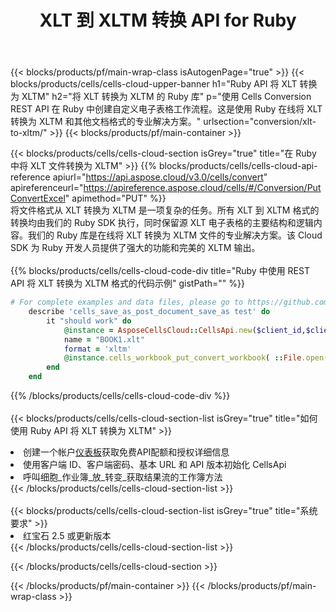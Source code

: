 ﻿---
title:  XLT 到 XLTM 转换 API for Ruby
description: 使用 Aspose.Cells Cloud SDK for Ruby 将 XLT 格式文件转换为 XLTM 格式文件。
url: /zh/ruby/conversion/xlt-to-xltm/
---
{{< blocks/products/pf/main-wrap-class isAutogenPage="true" >}}
{{< blocks/products/cells/cells-cloud-upper-banner h1="Ruby API 将 XLT 转换为 XLTM" h2="将 XLT 转换为 XLTM 的 Ruby 库" p="使用 Cells Conversion REST API 在 Ruby 中创建自定义电子表格工作流程。这是使用 Ruby 在线将 XLT 转换为 XLTM 和其他文档格式的专业解决方案。" urlsection="conversion/xlt-to-xltm/" >}}
{{< blocks/products/pf/main-container >}}

{{< blocks/products/cells/cells-cloud-section isGrey="true" title="在 Ruby 中将 XLT 文件转换为 XLTM" >}}
{{% blocks/products/cells/cells-cloud-api-reference apiurl="https://api.aspose.cloud/v3.0/cells/convert" apireferenceurl="https://apireference.aspose.cloud/cells/#/Conversion/PutConvertExcel" apimethod="PUT" %}}
<br/>
将文件格式从 XLT 转换为 XLTM 是一项复杂的任务。所有 XLT 到 XLTM 格式的转换均由我们的 Ruby SDK 执行，同时保留源 XLT 电子表格的主要结构和逻辑内容。我们的 Ruby 库是在线将 XLT 转换为 XLTM 文件的专业解决方案。该 Cloud SDK 为 Ruby 开发人员提供了强大的功能和完美的 XLTM 输出。
<br/>
<br/>
{{% blocks/products/cells/cells-cloud-code-div title="Ruby 中使用 REST API 将 XLT 转换为 XLTM 格式的代码示例" gistPath="" %}}
 
```ruby
# For complete examples and data files, please go to https://github.com/aspose-cells-cloud/aspose-cells-cloud-ruby/
    describe 'cells_save_as_post_document_save_as test' do
        it "should work" do
            @instance = AsposeCellsCloud::CellsApi.new($client_id,$client_secret,"v3.0","https://api.aspose.cloud/")
            name = "BOOK1.xlt"
            format = 'xltm'
            @instance.cells_workbook_put_convert_workbook( ::File.open(File.expand_path("data/"+name),"r")  {|io| io.read(io.size) },{:format=>format})     
        end
    end
```
 
{{% /blocks/products/cells/cells-cloud-code-div %}}
<br/>
<br/>
{{< blocks/products/cells/cells-cloud-section-list isGrey="true" title="如何使用 Ruby API 将 XLT 转换为 XLTM" >}}
<li>创建一个帐户<a href="https://dashboard.aspose.cloud/">仪表板</a>获取免费API配额和授权详细信息</li>
<li>使用客户端 ID、客户端密码、基本 URL 和 API 版本初始化 CellsApi</li>
<li>呼叫细胞_作业簿_放_转变_获取结果流的工作簿方法</li>
{{< /blocks/products/cells/cells-cloud-section-list >}}
<br/>
<br/>
{{< blocks/products/cells/cells-cloud-section-list isGrey="true" title="系统要求" >}}
<li>红宝石 2.5 或更新版本</li>
{{< /blocks/products/cells/cells-cloud-section-list >}}

{{< /blocks/products/cells/cells-cloud-section >}}

{{< /blocks/products/pf/main-container >}}
{{< /blocks/products/pf/main-wrap-class >}}
